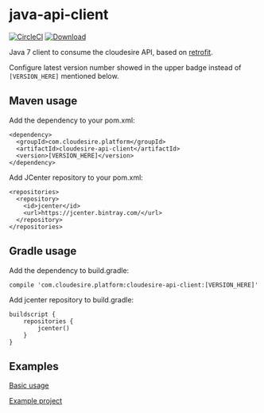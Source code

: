 # java-api-client

[![CircleCI](https://circleci.com/gh/ClouDesire/java-api-client.svg?style=svg)](https://circleci.com/gh/ClouDesire/java-api-client) [ ![Download](https://api.bintray.com/packages/cloudesire/maven-releases/cloudesire-api-client/images/download.svg) ](https://bintray.com/cloudesire/maven-releases/cloudesire-api-client/_latestVersion)

Java 7 client to consume the cloudesire API, based on [retrofit](https://github.com/square/retrofit).

Configure latest version number showed in the upper badge instead of `[VERSION_HERE]` mentioned below.

## Maven usage

Add the dependency to your pom.xml:

```
<dependency>
  <groupId>com.cloudesire.platform</groupId>
  <artifactId>cloudesire-api-client</artifactId>
  <version>[VERSION_HERE]</version>
</dependency>
```

Add JCenter repository to your pom.xml:

```
<repositories>
  <repository>
    <id>jcenter</id>
    <url>https://jcenter.bintray.com/</url>
  </repository>
</repositories>
```

## Gradle usage

Add the dependency to build.gradle:

    compile 'com.cloudesire.platform:cloudesire-api-client:[VERSION_HERE]'
    
Add jcenter repository to build.gradle:

```
buildscript {
    repositories {
        jcenter()
    }
}
```

## Examples

[Basic usage](https://github.com/ClouDesire/examples/blob/master/java-api-client/src/test/java/org/example/client/ClientTest.java)

[Example project](https://github.com/ClouDesire/examples/tree/master/java-api-client)
